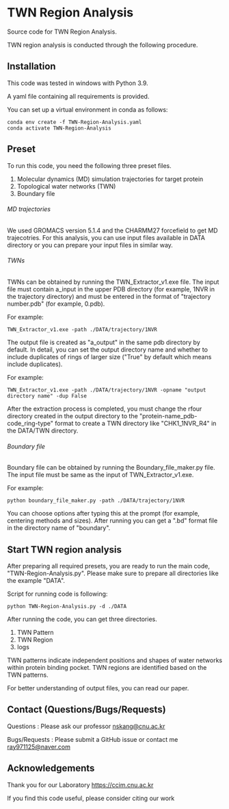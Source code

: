 # TWN Region Analysis
Source code for TWN Region Analysis. 



TWN region analysis is conducted through the following procedure.
## Installation
This code was tested in windows with Python 3.9.

A yaml file containing all requirements is provided.

You can set up a virtual environment in conda as follows:

    conda env create -f TWN-Region-Analysis.yaml
    conda activate TWN-Region-Analysis

## Preset
To run this code, you need the following three preset files.
1. Molecular dynamics (MD) simulation trajectories for target protein
2. Topological water networks (TWN)
3. Boundary file

###### MD trajectories
We used GROMACS version 5.1.4 and the CHARMM27 forcefield to get MD trajecotries. For this analysis, you can use input files available in DATA directory or you can prepare your input files in similar way.

###### TWNs
TWNs can be obtained by running the TWN_Extractor_v1.exe file.
The input file must contain a_input in the upper PDB directory (for example, 1NVR in the trajectory directory) and must be entered in the format of "trajectory number.pdb" (for example, 0.pdb).

For example:

    TWN_Extractor_v1.exe -path ./DATA/trajectory/1NVR

The output file is created as "a_output" in the same pdb directory by default. In detail, you can set the output directory name and whether to include duplicates of rings of larger size ("True" by default which means include duplicates).

For example:

    TWN_Extractor_v1.exe -path ./DATA/trajectory/1NVR -opname "output directory name" -dup False
    
After the extraction process is completed, you must change the rfour directory created in the output directory to the "protein-name_pdb-code_ring-type" format to create a TWN directory like "CHK1_1NVR_R4" in the DATA/TWN directory.
###### Boundary file
Boundary file can be obtained by running the Boundary_file_maker.py file.
The input file must be same as the input of TWN_Extractor_v1.exe.

For example:

    python boundary_file_maker.py -path ./DATA/trajectory/1NVR

You can choose options after typing this at the prompt (for example, centering methods and sizes). After running you can get a ".bd" format file in the directory name of "boundary".

## Start TWN region analysis
After preparing all required presets, you are ready to run the main code, "TWN-Region-Analysis.py". Please make sure to prepare all directories like the example "DATA".

Script for running code is following:

    python TWN-Region-Analysis.py -d ./DATA

After running the code, you can get three directories.
1. TWN Pattern
2. TWN Region
3. logs

TWN patterns indicate independent positions and shapes of water networks within protein binding pocket. TWN regions are identified based on the TWN patterns.

For better understanding of output files, you can read our paper.

## Contact (Questions/Bugs/Requests)
Questions : Please ask our professor <nskang@cnu.ac.kr>

Bugs/Requests : Please submit a GitHub issue or contact me <ray971125@naver.com>

## Acknowledgements
Thank you for our Laboratory <https://ccim.cnu.ac.kr>

If you find this code useful, please consider citing our work
